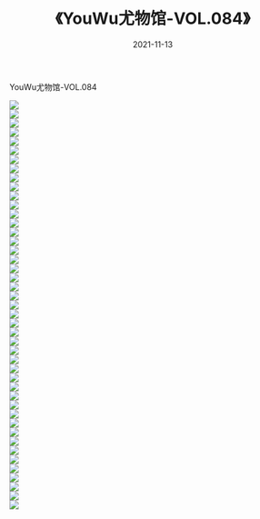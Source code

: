 ﻿---
layout: post
title:  《YouWu尤物馆-VOL.084》
date:   2021-11-13
img: http://img.660000.xyz/Sharelink/网络美图/2021/YouWu尤物馆-VOL.084/000.jpg
categories: [美女, 清纯, 唯美]
---

YouWu尤物馆-VOL.084

  ![](http://img.660000.xyz/Sharelink/网络美图/2021/YouWu尤物馆-VOL.084/001.jpg) <br> ![](http://img.660000.xyz/Sharelink/网络美图/2021/YouWu尤物馆-VOL.084/002.jpg) <br> ![](http://img.660000.xyz/Sharelink/网络美图/2021/YouWu尤物馆-VOL.084/003.jpg) <br> ![](http://img.660000.xyz/Sharelink/网络美图/2021/YouWu尤物馆-VOL.084/004.jpg) <br> ![](http://img.660000.xyz/Sharelink/网络美图/2021/YouWu尤物馆-VOL.084/005.jpg) <br> ![](http://img.660000.xyz/Sharelink/网络美图/2021/YouWu尤物馆-VOL.084/006.jpg) <br> ![](http://img.660000.xyz/Sharelink/网络美图/2021/YouWu尤物馆-VOL.084/007.jpg) <br> ![](http://img.660000.xyz/Sharelink/网络美图/2021/YouWu尤物馆-VOL.084/008.jpg) <br> ![](http://img.660000.xyz/Sharelink/网络美图/2021/YouWu尤物馆-VOL.084/009.jpg) <br> ![](http://img.660000.xyz/Sharelink/网络美图/2021/YouWu尤物馆-VOL.084/010.jpg) <br> ![](http://img.660000.xyz/Sharelink/网络美图/2021/YouWu尤物馆-VOL.084/011.jpg) <br> ![](http://img.660000.xyz/Sharelink/网络美图/2021/YouWu尤物馆-VOL.084/012.jpg) <br> ![](http://img.660000.xyz/Sharelink/网络美图/2021/YouWu尤物馆-VOL.084/013.jpg) <br> ![](http://img.660000.xyz/Sharelink/网络美图/2021/YouWu尤物馆-VOL.084/014.jpg) <br> ![](http://img.660000.xyz/Sharelink/网络美图/2021/YouWu尤物馆-VOL.084/015.jpg) <br> ![](http://img.660000.xyz/Sharelink/网络美图/2021/YouWu尤物馆-VOL.084/016.jpg) <br> ![](http://img.660000.xyz/Sharelink/网络美图/2021/YouWu尤物馆-VOL.084/017.jpg) <br> ![](http://img.660000.xyz/Sharelink/网络美图/2021/YouWu尤物馆-VOL.084/018.jpg) <br> ![](http://img.660000.xyz/Sharelink/网络美图/2021/YouWu尤物馆-VOL.084/019.jpg) <br> ![](http://img.660000.xyz/Sharelink/网络美图/2021/YouWu尤物馆-VOL.084/020.jpg) <br> ![](http://img.660000.xyz/Sharelink/网络美图/2021/YouWu尤物馆-VOL.084/021.jpg) <br> ![](http://img.660000.xyz/Sharelink/网络美图/2021/YouWu尤物馆-VOL.084/022.jpg) <br> ![](http://img.660000.xyz/Sharelink/网络美图/2021/YouWu尤物馆-VOL.084/023.jpg) <br> ![](http://img.660000.xyz/Sharelink/网络美图/2021/YouWu尤物馆-VOL.084/024.jpg) <br> ![](http://img.660000.xyz/Sharelink/网络美图/2021/YouWu尤物馆-VOL.084/025.jpg) <br> ![](http://img.660000.xyz/Sharelink/网络美图/2021/YouWu尤物馆-VOL.084/026.jpg) <br> ![](http://img.660000.xyz/Sharelink/网络美图/2021/YouWu尤物馆-VOL.084/027.jpg) <br> ![](http://img.660000.xyz/Sharelink/网络美图/2021/YouWu尤物馆-VOL.084/028.jpg) <br> ![](http://img.660000.xyz/Sharelink/网络美图/2021/YouWu尤物馆-VOL.084/029.jpg) <br> ![](http://img.660000.xyz/Sharelink/网络美图/2021/YouWu尤物馆-VOL.084/030.jpg) <br> ![](http://img.660000.xyz/Sharelink/网络美图/2021/YouWu尤物馆-VOL.084/031.jpg) <br> ![](http://img.660000.xyz/Sharelink/网络美图/2021/YouWu尤物馆-VOL.084/032.jpg) <br> ![](http://img.660000.xyz/Sharelink/网络美图/2021/YouWu尤物馆-VOL.084/033.jpg) <br> ![](http://img.660000.xyz/Sharelink/网络美图/2021/YouWu尤物馆-VOL.084/034.jpg) <br> ![](http://img.660000.xyz/Sharelink/网络美图/2021/YouWu尤物馆-VOL.084/035.jpg) <br> ![](http://img.660000.xyz/Sharelink/网络美图/2021/YouWu尤物馆-VOL.084/036.jpg) <br> ![](http://img.660000.xyz/Sharelink/网络美图/2021/YouWu尤物馆-VOL.084/037.jpg) <br> ![](http://img.660000.xyz/Sharelink/网络美图/2021/YouWu尤物馆-VOL.084/038.jpg) <br> ![](http://img.660000.xyz/Sharelink/网络美图/2021/YouWu尤物馆-VOL.084/039.jpg) <br> ![](http://img.660000.xyz/Sharelink/网络美图/2021/YouWu尤物馆-VOL.084/040.jpg) <br> ![](http://img.660000.xyz/Sharelink/网络美图/2021/YouWu尤物馆-VOL.084/041.jpg) <br> ![](http://img.660000.xyz/Sharelink/网络美图/2021/YouWu尤物馆-VOL.084/042.jpg) <br> ![](http://img.660000.xyz/Sharelink/网络美图/2021/YouWu尤物馆-VOL.084/043.jpg) <br> ![](http://img.660000.xyz/Sharelink/网络美图/2021/YouWu尤物馆-VOL.084/044.jpg) <br> ![](http://img.660000.xyz/Sharelink/网络美图/2021/YouWu尤物馆-VOL.084/045.jpg) <br>